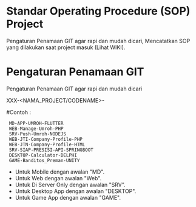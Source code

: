 # Standar Operating Procedure (SOP) Project
Pengaturan Penamaan GIT agar rapi dan mudah dicari, Mencatatkan SOP yang dilakukan saat project masuk (Lihat WIKI).


# Pengaturan Penamaan GIT
Pengaturan Penamaan GIT agar rapi dan mudah dicari

XXX-<NAMA_PROJECT/CODENAME>-<NAMABAHASA>

  #Contoh :
  
     MD-APP-UMROH-FLUTTER
     WEB-Manage-Umroh-PHP
     SRV-Push-Umroh-NODEJS
     WEB-JTI-Company-Profile-PHP
     WEB-JTN-Company-Profile-HTML
     SRV-SIAP-PRESISI-API-SPRINGBOOT
     DESKTOP-Calculator-DELPHI
     GAME-Banditos_Preman-UNITY

  
  - Untuk Mobile dengan awalan "MD".
  - Untuk Web dengan awalan "Web".
  - Untuk Di Server Only dengan awalan "SRV".
  - Untuk Desktop App dengan awalan "DESKTOP".
  - Untuk Game App dengan awalan "GAME".
